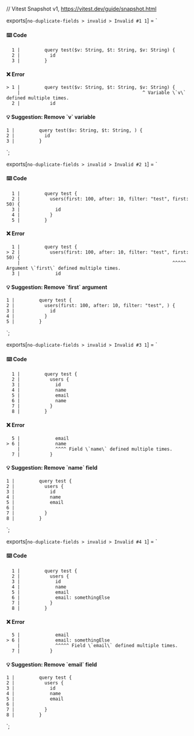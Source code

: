 // Vitest Snapshot v1, https://vitest.dev/guide/snapshot.html

exports[`no-duplicate-fields > invalid > Invalid #1 1`] = `
#### ⌨️ Code

      1 |         query test($v: String, $t: String, $v: String) {
      2 |           id
      3 |         }

#### ❌ Error

    > 1 |         query test($v: String, $t: String, $v: String) {
        |                                             ^ Variable \`v\` defined multiple times.
      2 |           id

#### 💡 Suggestion: Remove \`v\` variable

    1 |         query test($v: String, $t: String, ) {
    2 |           id
    3 |         }
`;

exports[`no-duplicate-fields > invalid > Invalid #2 1`] = `
#### ⌨️ Code

      1 |         query test {
      2 |           users(first: 100, after: 10, filter: "test", first: 50) {
      3 |             id
      4 |           }
      5 |         }

#### ❌ Error

      1 |         query test {
    > 2 |           users(first: 100, after: 10, filter: "test", first: 50) {
        |                                                        ^^^^^ Argument \`first\` defined multiple times.
      3 |             id

#### 💡 Suggestion: Remove \`first\` argument

    1 |         query test {
    2 |           users(first: 100, after: 10, filter: "test", ) {
    3 |             id
    4 |           }
    5 |         }
`;

exports[`no-duplicate-fields > invalid > Invalid #3 1`] = `
#### ⌨️ Code

      1 |         query test {
      2 |           users {
      3 |             id
      4 |             name
      5 |             email
      6 |             name
      7 |           }
      8 |         }

#### ❌ Error

      5 |             email
    > 6 |             name
        |             ^^^^ Field \`name\` defined multiple times.
      7 |           }

#### 💡 Suggestion: Remove \`name\` field

    1 |         query test {
    2 |           users {
    3 |             id
    4 |             name
    5 |             email
    6 |             
    7 |           }
    8 |         }
`;

exports[`no-duplicate-fields > invalid > Invalid #4 1`] = `
#### ⌨️ Code

      1 |         query test {
      2 |           users {
      3 |             id
      4 |             name
      5 |             email
      6 |             email: somethingElse
      7 |           }
      8 |         }

#### ❌ Error

      5 |             email
    > 6 |             email: somethingElse
        |             ^^^^^ Field \`email\` defined multiple times.
      7 |           }

#### 💡 Suggestion: Remove \`email\` field

    1 |         query test {
    2 |           users {
    3 |             id
    4 |             name
    5 |             email
    6 |             
    7 |           }
    8 |         }
`;
